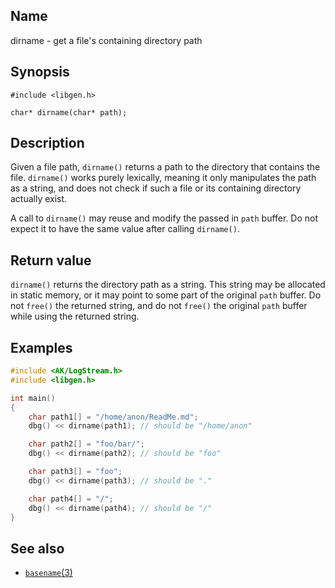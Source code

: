 ## Name

dirname - get a file's containing directory path

## Synopsis

```**c++
#include <libgen.h>

char* dirname(char* path);
```

## Description

Given a file path, `dirname()` returns a path to the directory that contains the
file. `dirname()` works purely lexically, meaning it only manipulates the path
as a string, and does not check if such a file or its containing directory
actually exist.

A call to `dirname()` may reuse and modify the passed in `path` buffer. Do not
expect it to have the same value after calling `dirname()`.

## Return value

`dirname()` returns the directory path as a string. This string may be allocated
in static memory, or it may point to some part of the original `path` buffer.
Do not `free()` the returned string, and do not `free()` the original `path`
buffer while using the returned string.

## Examples

```c++
#include <AK/LogStream.h>
#include <libgen.h>

int main()
{
    char path1[] = "/home/anon/ReadMe.md";
    dbg() << dirname(path1); // should be "/home/anon"

    char path2[] = "foo/bar/";
    dbg() << dirname(path2); // should be "foo"

    char path3[] = "foo";
    dbg() << dirname(path3); // should be "."

    char path4[] = "/";
    dbg() << dirname(path4); // should be "/"
}
```

## See also

* [`basename`(3)](basename.md)
